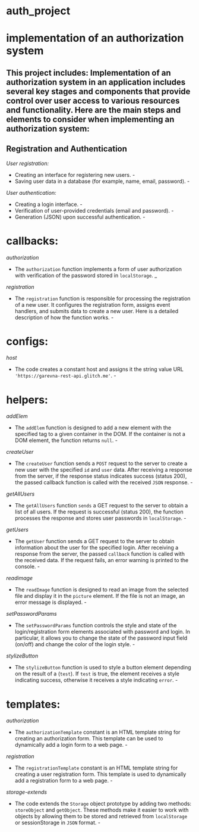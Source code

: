 # auth_project

# implementation of an authorization system

## This project includes: Implementation of an authorization system in an application includes several key stages and components that provide control over user access to various resources and functionality. Here are the main steps and elements to consider when implementing an authorization system:

## Registration and Authentication

_User registration:_

-   Creating an interface for registering new users. -
-   Saving user data in a database (for example, name, email, password). -

_User authentication:_

-   Creating a login interface. -
-   Verification of user-provided credentials (email and password). -
-   Generation (JSON) upon successful authentication. -

# callbacks:

_authorization_

-   The `authorization` function implements a form of user authorization with verification of the password stored in `localStorage`. \_

_registration_

-   The `registration` function is responsible for processing the registration of a new user. It configures the registration form, assigns event handlers, and submits data to create a new user. Here is a detailed description of how the function works. -

# configs:

_host_

- The code creates a constant host and assigns it the string value URL `'https://garevna-rest-api.glitch.me'`. -

# helpers:

_addElem_

-   The `addElem` function is designed to add a new element with the specified tag to a given container in the DOM. If the container is not a DOM element, the function returns `null`. -

_createUser_

-   The `createUser` function sends a `POST` request to the server to create a new user with the specified `id` and `user` data. After receiving a response from the server, if the response status indicates success (status 200), the passed callback function is called with the received `JSON` response. -

_getAllUsers_

-   The `getAllUsers` function `sends` a GET request to the server to obtain a list of all users. If the request is successful (status 200), the function processes the response and stores user passwords in `localStorage`. -

_getUsers_

-   The `getUser` function sends a GET request to the server to obtain information about the user for the specified login. After receiving a response from the server, the passed `callback` function is called with the received data. If the request fails, an error warning is printed to the console. -

_readimage_

-   The `readImage` function is designed to read an image from the selected file and display it in the `picture` element. If the file is not an image, an error message is displayed. -

_setPasswordParams_

-   The `setPasswordParams` function controls the style and state of the login/registration form elements associated with password and login. In particular, it allows you to change the state of the password input field (on/off) and change the color of the login style. -

_stylizeButton_

-   The `stylizeButton` function is used to style a button element depending on the result of a (`test`). If `test` is true, the element receives a style indicating success, otherwise it receives a style indicating `error`. -

# templates:

_authorization_

-   The `authorizationTemplate` constant is an HTML template string for creating an authorization form. This template can be used to dynamically add a login form to a web page. -

_registration_

-   The `registrationTemplate` constant is an HTML template string for creating a user registration form. This template is used to dynamically add a registration form to a web page. -

_storage-extends_

-   The code extends the `Storage` object prototype by adding two methods: `storeObject` and `getObject`. These methods make it easier to work with objects by allowing them to be stored and retrieved from `localStorage` or sessionStorage in `JSON` format. -
